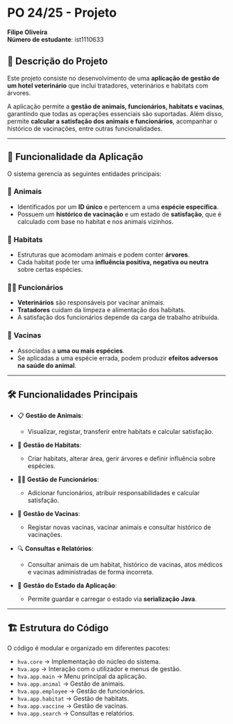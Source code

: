 # PO 24/25 - Projeto
**Filipe Oliveira**  
**Número de estudante**: ist1110633

## 📌 Descrição do Projeto  

Este projeto consiste no desenvolvimento de uma **aplicação de gestão de um hotel veterinário** que inclui tratadores, veterinários e habitats com árvores.  

A aplicação permite a **gestão de animais, funcionários, habitats e vacinas**, garantindo que todas as operações essenciais são suportadas. Além disso, permite **calcular a satisfação dos animais e funcionários**, acompanhar o histórico de vacinações, entre outras funcionalidades.

---

## 🎯 Funcionalidade da Aplicação  

O sistema gerencia as seguintes entidades principais:  

### 🦁 **Animais**  
- Identificados por um **ID único** e pertencem a uma **espécie específica**.  
- Possuem um **histórico de vacinação** e um estado de **satisfação**, que é calculado com base no habitat e nos animais vizinhos.  

### 🌳 **Habitats**  
- Estruturas que acomodam animais e podem conter **árvores**.  
- Cada habitat pode ter uma **influência positiva, negativa ou neutra** sobre certas espécies.  

### 👩‍⚕️ **Funcionários**  
- **Veterinários** são responsáveis por vacinar animais.  
- **Tratadores** cuidam da limpeza e alimentação dos habitats.  
- A satisfação dos funcionários depende da carga de trabalho atribuída.  

### 💉 **Vacinas**  
- Associadas a **uma ou mais espécies**.  
- Se aplicadas a uma espécie errada, podem produzir **efeitos adversos na saúde do animal**.  

---

## 🛠 Funcionalidades Principais  

- 📋 **Gestão de Animais**:  
  - Visualizar, registar, transferir entre habitats e calcular satisfação.  

- 🏡 **Gestão de Habitats**:  
  - Criar habitats, alterar área, gerir árvores e definir influência sobre espécies.  

- 👨‍⚕️ **Gestão de Funcionários**:  
  - Adicionar funcionários, atribuir responsabilidades e calcular satisfação.  

- 💊 **Gestão de Vacinas**:  
  - Registar novas vacinas, vacinar animais e consultar histórico de vacinações.  

- 🔍 **Consultas e Relatórios**:  
  - Consultar animais de um habitat, histórico de vacinas, atos médicos e vacinas administradas de forma incorreta.  

- 📂 **Gestão do Estado da Aplicação**:  
  - Permite guardar e carregar o estado via **serialização Java**.  

---

## 🏗️ Estrutura do Código  

O código é modular e organizado em diferentes pacotes:  

- `hva.core` → Implementação do núcleo do sistema.  
- `hva.app` → Interação com o utilizador e menus de gestão.  
- `hva.app.main` → Menu principal da aplicação.  
- `hva.app.animal` → Gestão de animais.  
- `hva.app.employee` → Gestão de funcionários.  
- `hva.app.habitat` → Gestão de habitats.  
- `hva.app.vaccine` → Gestão de vacinas.  
- `hva.app.search` → Consultas e relatórios.  
